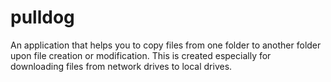 # pulldog

An application that helps you to copy files from one folder to another folder upon file creation or modification. This is created especially for downloading files from network drives to local drives.
